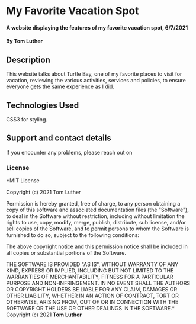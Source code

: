 # My Favorite Vacation Spot
#### A website displaying the features of my favorite vacation spot, 6/7/2021
#### By **Tom Luther**
## Description
This website talks about Turtle Bay, one of my favorite places to visit for vacation, reviewing the various activities, services and policies, to ensure everyone gets the same experience as I did.
## Technologies Used
CSS3 for styling.
## Support and contact details
If you encounter any problems, please reach out on
### License
*MIT License

Copyright (c) 2021 Tom Luther

Permission is hereby granted, free of charge, to any person obtaining a copy
of this software and associated documentation files (the "Software"), to deal
in the Software without restriction, including without limitation the rights
to use, copy, modify, merge, publish, distribute, sub license, and/or sell
copies of the Software, and to permit persons to whom the Software is
furnished to do so, subject to the following conditions:

The above copyright notice and this permission notice shall be included in all
copies or substantial portions of the Software.

THE SOFTWARE IS PROVIDED "AS IS", WITHOUT WARRANTY OF ANY KIND, EXPRESS OR
IMPLIED, INCLUDING BUT NOT LIMITED TO THE WARRANTIES OF MERCHANTABILITY,
FITNESS FOR A PARTICULAR PURPOSE AND NON-INFRINGEMENT. IN NO EVENT SHALL THE
AUTHORS OR COPYRIGHT HOLDERS BE LIABLE FOR ANY CLAIM, DAMAGES OR OTHER
LIABILITY, WHETHER IN AN ACTION OF CONTRACT, TORT OR OTHERWISE, ARISING FROM,
OUT OF OR IN CONNECTION WITH THE SOFTWARE OR THE USE OR OTHER DEALINGS IN THE
SOFTWARE.*
Copyright (c) 2021 **Tom Luther**
